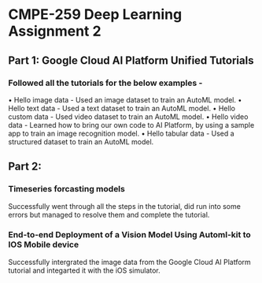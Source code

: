 # CMPE-259 Deep Learning Assignment 2

## Part 1: Google Cloud AI Platform Unified Tutorials

### Followed all the tutorials for the below examples - 
•	Hello image data - Used an image dataset to train an AutoML model. 
•	Hello text data - Used a text dataset to train an AutoML model. 
•	Hello custom data - Used video dataset to train an AutoML model.
•	Hello video data - Learned how to bring our own code to AI Platform, by using a sample app to train an image recognition model.
•	Hello tabular data - Used a structured dataset to train an AutoML model.

## Part 2: 

### Timeseries forcasting models
Successfully went through all the steps in the tutorial, did run into some errors but managed to resolve them and complete the tutorial.

### End-to-end Deployment of a Vision Model Using Automl-kit to IOS Mobile device
Successfully intergrated the image data from the Google Cloud AI Platform tutorial and integarted it with the iOS simulator.

